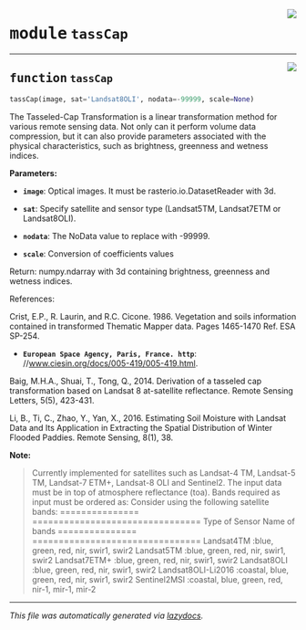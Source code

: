 <!-- markdownlint-disable -->

<a href="https://github.com/yotarazona/scikit-eo/blob/main/scikeo/tassCap.py#L0"><img align="right" style="float:right;" src="https://img.shields.io/badge/-source-cccccc?style=flat-square"></a>

# <kbd>module</kbd> `tassCap`





---

<a href="https://github.com/yotarazona/scikit-eo/blob/main/scikeo/tassCap.py#L5"><img align="right" style="float:right;" src="https://img.shields.io/badge/-source-cccccc?style=flat-square"></a>

## <kbd>function</kbd> `tassCap`

```python
tassCap(image, sat='Landsat8OLI', nodata=-99999, scale=None)
```

The Tasseled-Cap Transformation is a linear transformation method for various  remote sensing data. Not only can it perform volume data compression, but it can also provide parameters associated with the physical characteristics,  such as brightness, greenness and wetness indices. 



**Parameters:**
 


 - <b>`image`</b>:  Optical images. It must be rasterio.io.DatasetReader with 3d. 


 - <b>`sat`</b>:  Specify satellite and sensor type (Landsat5TM, Landsat7ETM or Landsat8OLI).  


 - <b>`nodata`</b>:  The NoData value to replace with -99999. 


 - <b>`scale`</b>:  Conversion of coefficients values 

Return: numpy.ndarray with 3d containing brightness, greenness and wetness indices. 

References: 

Crist, E.P., R. Laurin, and R.C. Cicone. 1986. Vegetation and soils information  contained in transformed Thematic Mapper data. Pages 1465-1470 Ref. ESA SP-254.  
 - <b>`European Space Agency, Paris, France. http`</b>: //www.ciesin.org/docs/005-419/005-419.html. 

Baig, M.H.A., Shuai, T., Tong, Q., 2014. Derivation of a tasseled cap transformation  based on Landsat 8 at-satellite reflectance. Remote Sensing Letters, 5(5), 423-431.  

Li, B., Ti, C., Zhao, Y., Yan, X., 2016. Estimating Soil Moisture with Landsat Data  and Its Application in Extracting the Spatial Distribution of Winter Flooded Paddies.  Remote Sensing, 8(1), 38. 



**Note:**

> Currently implemented for satellites such as Landsat-4 TM, Landsat-5 TM, Landsat-7 ETM+, Landsat-8 OLI and Sentinel2. The input data must be in top of atmosphere reflectance (toa). Bands required as input must be ordered as: 
>Consider using the following satellite bands: ===============   ================================ Type of Sensor     Name of bands ===============   ================================ Landsat4TM         :blue, green, red, nir, swir1, swir2 Landsat5TM         :blue, green, red, nir, swir1, swir2 Landsat7ETM+       :blue, green, red, nir, swir1, swir2 Landsat8OLI        :blue, green, red, nir, swir1, swir2 Landsat8OLI-Li2016 :coastal, blue, green, red, nir, swir1, swir2 Sentinel2MSI       :coastal, blue, green, red, nir-1, mir-1, mir-2 




---

_This file was automatically generated via [lazydocs](https://github.com/ml-tooling/lazydocs)._
